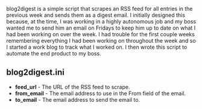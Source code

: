 blog2digest is a simple script that scrapes an RSS feed for all entries in the
previous week and sends them as a digest email.  I initially designed this
because, at the time, I was working in a highly autonomous job and my boss
wanted me to send him an email on Fridays to keep him up to date on what I had
been working on over the week.  I had trouble for the first couple weeks
remembering everything I had been working on throughout the week and so I
started a work blog to track what I worked on.  I then wrote this script to
automate the end product to my boss.

## blog2digest.ini ##
* **feed_url** - The URL of the RSS feed to scrape.
* **from_email** - The email address to use in the From field of the email.
* **to_email** - The email address to send the email to.

